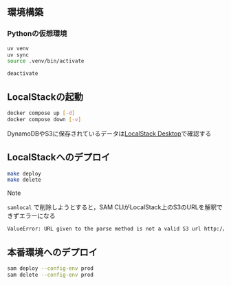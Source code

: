 ## 環境構築

### Pythonの仮想環境

```sh
uv venv
uv sync
source .venv/bin/activate

deactivate
```

## LocalStackの起動

```sh
docker compose up [-d]
docker compose down [-v]
```

DynamoDBやS3に保存されているデータは[LocalStack Desktop](https://docs.localstack.cloud/user-guide/tools/localstack-desktop/)で確認する

## LocalStackへのデプロイ

```sh
make deploy
make delete
```

> [!NOTE]
> `samlocal` で削除しようとすると，SAM CLIがLocalStack上のS3のURLを解釈できずエラーになる

```sh
ValueError: URL given to the parse method is not a valid S3 url http://localhost:4566/...
```

## 本番環境へのデプロイ

```sh
sam deploy --config-env prod
sam delete --config-env prod
```
